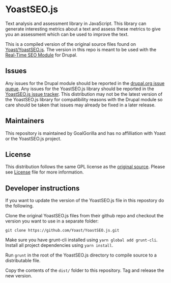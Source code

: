 # YoastSEO.js

Text analysis and assessment library in JavaScript. This library can generate interesting metrics about a text and assess these metrics to give you an assessment which can be used to improve the text.

This is a compiled version of the original source files found on [Yoast/YoastSEO.js](https://github.com/Yoast/YoastSEO.js). The version in this repo
is meant to be used with the [Real-Time SEO Module](https://www.drupal.org/project/yoast_seo) for Drupal.

## Issues

Any issues for the Drupal module should be reported in the [drupal.org issue queue](https://www.drupal.org/project/issues/yoast_seo).
Any issues for the YoastSEO.js library should be reported in the [YoastSEO.js issue tracker](https://github.com/Yoast/YoastSEO.js/issues). This distribution may not be the latest version of the YoastSEO.js library for compatibility reasons with the Drupal module so care should be taken that issues may already be fixed in a later release.

## Maintainers

This repository is maintained by GoalGorilla and has no affilliation with Yoast or the YoastSEO.js project.

## License

This distribution follows the same GPL license as the [original source](https://github.com/Yoast/YoastSEO.js/). Please see [License](LICENSE) file for more information.

## Developer instructions

If you want to update the version of the YoastSEO.js file in this repostory do the following.

Clone the original YoastSEO.js files from their github repo and checkout the version you want to use in a separate folder:

`git clone https://github.com/Yoast/YoastSEO.js.git`

Make sure you have grunt-cli installed using `yarn global add grunt-cli`. Install all project dependencies using `yarn install`.

Run `grunt` in the root of the YoastSEO.js directory to compile source to a distributable file.

Copy the contents of the `dist/` folder to this repository. Tag and release the new version.
